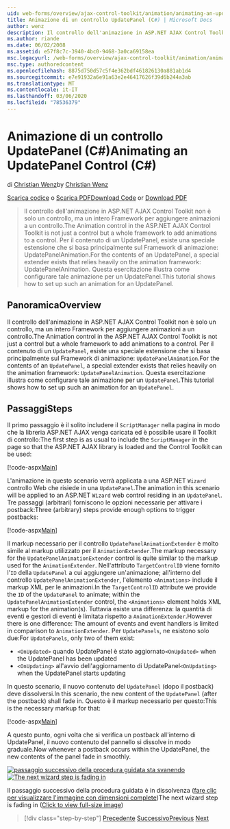 ```yaml
---
uid: web-forms/overview/ajax-control-toolkit/animation/animating-an-updatepanel-control-cs
title: Animazione di un controllo UpdatePanel (C#) | Microsoft Docs
author: wenz
description: Il controllo dell'animazione in ASP.NET AJAX Control Toolkit non è solo un controllo, ma un intero Framework per aggiungere animazioni a un controllo. Per il contenuto di un...
ms.author: riande
ms.date: 06/02/2008
ms.assetid: e57f8c7c-3940-4bc0-9468-3a0ca69158ea
msc.legacyurl: /web-forms/overview/ajax-control-toolkit/animation/animating-an-updatepanel-control-cs
msc.type: authoredcontent
ms.openlocfilehash: 8875d750d57c5f4e362bdf461826130a881ab1d4
ms.sourcegitcommit: e7e91932a6e91a63e2e46417626f39d6b244a3ab
ms.translationtype: MT
ms.contentlocale: it-IT
ms.lasthandoff: 03/06/2020
ms.locfileid: "78536379"
---
```

# <a name="animating-an-updatepanel-control-c"></a><span data-ttu-id="5549e-104">Animazione di un controllo UpdatePanel (C#)</span><span class="sxs-lookup"><span data-stu-id="5549e-104">Animating an UpdatePanel Control (C#)</span></span>

<span data-ttu-id="5549e-105">di [Christian Wenz](https://github.com/wenz)</span><span class="sxs-lookup"><span data-stu-id="5549e-105">by [Christian Wenz](https://github.com/wenz)</span></span>

<span data-ttu-id="5549e-106">[Scarica codice](https://download.microsoft.com/download/9/3/f/93f8daea-bebd-4821-833b-95205389c7d0/UpdatePanelAnimation1.cs.zip) o [Scarica PDF](https://download.microsoft.com/download/b/6/a/b6ae89ee-df69-4c87-9bfb-ad1eb2b23373/updatepanelanimation1CS.pdf)</span><span class="sxs-lookup"><span data-stu-id="5549e-106">[Download Code](https://download.microsoft.com/download/9/3/f/93f8daea-bebd-4821-833b-95205389c7d0/UpdatePanelAnimation1.cs.zip) or [Download PDF](https://download.microsoft.com/download/b/6/a/b6ae89ee-df69-4c87-9bfb-ad1eb2b23373/updatepanelanimation1CS.pdf)</span></span>

> <span data-ttu-id="5549e-107">Il controllo dell'animazione in ASP.NET AJAX Control Toolkit non è solo un controllo, ma un intero Framework per aggiungere animazioni a un controllo.</span><span class="sxs-lookup"><span data-stu-id="5549e-107">The Animation control in the ASP.NET AJAX Control Toolkit is not just a control but a whole framework to add animations to a control.</span></span> <span data-ttu-id="5549e-108">Per il contenuto di un UpdatePanel, esiste una speciale estensione che si basa principalmente sul Framework di animazione: UpdatePanelAnimation.</span><span class="sxs-lookup"><span data-stu-id="5549e-108">For the contents of an UpdatePanel, a special extender exists that relies heavily on the animation framework: UpdatePanelAnimation.</span></span> <span data-ttu-id="5549e-109">Questa esercitazione illustra come configurare tale animazione per un UpdatePanel.</span><span class="sxs-lookup"><span data-stu-id="5549e-109">This tutorial shows how to set up such an animation for an UpdatePanel.</span></span>

## <a name="overview"></a><span data-ttu-id="5549e-110">Panoramica</span><span class="sxs-lookup"><span data-stu-id="5549e-110">Overview</span></span>

<span data-ttu-id="5549e-111">Il controllo dell'animazione in ASP.NET AJAX Control Toolkit non è solo un controllo, ma un intero Framework per aggiungere animazioni a un controllo.</span><span class="sxs-lookup"><span data-stu-id="5549e-111">The Animation control in the ASP.NET AJAX Control Toolkit is not just a control but a whole framework to add animations to a control.</span></span> <span data-ttu-id="5549e-112">Per il contenuto di un `UpdatePanel`, esiste una speciale estensione che si basa principalmente sul Framework di animazione: `UpdatePanelAnimation`.</span><span class="sxs-lookup"><span data-stu-id="5549e-112">For the contents of an `UpdatePanel`, a special extender exists that relies heavily on the animation framework: `UpdatePanelAnimation`.</span></span> <span data-ttu-id="5549e-113">Questa esercitazione illustra come configurare tale animazione per un `UpdatePanel`.</span><span class="sxs-lookup"><span data-stu-id="5549e-113">This tutorial shows how to set up such an animation for an `UpdatePanel`.</span></span>

## <a name="steps"></a><span data-ttu-id="5549e-114">Passaggi</span><span class="sxs-lookup"><span data-stu-id="5549e-114">Steps</span></span>

<span data-ttu-id="5549e-115">Il primo passaggio è il solito includere il `ScriptManager` nella pagina in modo che la libreria ASP.NET AJAX venga caricata ed è possibile usare il Toolkit di controllo:</span><span class="sxs-lookup"><span data-stu-id="5549e-115">The first step is as usual to include the `ScriptManager` in the page so that the ASP.NET AJAX library is loaded and the Control Toolkit can be used:</span></span>

[!code-aspx[Main](animating-an-updatepanel-control-cs/samples/sample1.aspx)]

<span data-ttu-id="5549e-116">L'animazione in questo scenario verrà applicata a una ASP.NET `Wizard` controllo Web che risiede in una `UpdatePanel`.</span><span class="sxs-lookup"><span data-stu-id="5549e-116">The animation in this scenario will be applied to an ASP.NET `Wizard` web control residing in an `UpdatePanel`.</span></span> <span data-ttu-id="5549e-117">Tre passaggi (arbitrari) forniscono le opzioni necessarie per attivare i postback:</span><span class="sxs-lookup"><span data-stu-id="5549e-117">Three (arbitrary) steps provide enough options to trigger postbacks:</span></span>

[!code-aspx[Main](animating-an-updatepanel-control-cs/samples/sample2.aspx)]

<span data-ttu-id="5549e-118">Il markup necessario per il controllo `UpdatePanelAnimationExtender` è molto simile al markup utilizzato per il `AnimationExtender`.</span><span class="sxs-lookup"><span data-stu-id="5549e-118">The markup necessary for the `UpdatePanelAnimationExtender` control is quite similar to the markup used for the `AnimationExtender`.</span></span> <span data-ttu-id="5549e-119">Nell'attributo `TargetControlID` viene fornito l'`ID` della `UpdatePanel` a cui aggiungere un'animazione; all'interno del controllo `UpdatePanelAnimationExtender`, l'elemento `<Animations>` include il markup XML per le animazioni.</span><span class="sxs-lookup"><span data-stu-id="5549e-119">In the `TargetControlID` attribute we provide the `ID` of the `UpdatePanel` to animate; within the `UpdatePanelAnimationExtender` control, the `<Animations>` element holds XML markup for the animation(s).</span></span> <span data-ttu-id="5549e-120">Tuttavia esiste una differenza: la quantità di eventi e gestori di eventi è limitata rispetto a `AnimationExtender`.</span><span class="sxs-lookup"><span data-stu-id="5549e-120">However there is one difference: The amount of events and event handlers is limited in comparison to `AnimationExtender`.</span></span> <span data-ttu-id="5549e-121">Per `UpdatePanels`, ne esistono solo due:</span><span class="sxs-lookup"><span data-stu-id="5549e-121">For `UpdatePanels`, only two of them exist:</span></span>

- <span data-ttu-id="5549e-122">`<OnUpdated>` quando UpdatePanel è stato aggiornato</span><span class="sxs-lookup"><span data-stu-id="5549e-122">`<OnUpdated>` when the UpdatePanel has been updated</span></span>
- <span data-ttu-id="5549e-123">`<OnUpdating>` all'avvio dell'aggiornamento di UpdatePanel</span><span class="sxs-lookup"><span data-stu-id="5549e-123">`<OnUpdating>` when the UpdatePanel starts updating</span></span>

<span data-ttu-id="5549e-124">In questo scenario, il nuovo contenuto del `UpdatePanel` (dopo il postback) deve dissolversi.</span><span class="sxs-lookup"><span data-stu-id="5549e-124">In this scenario, the new content of the `UpdatePanel` (after the postback) shall fade in.</span></span> <span data-ttu-id="5549e-125">Questo è il markup necessario per questo:</span><span class="sxs-lookup"><span data-stu-id="5549e-125">This is the necessary markup for that:</span></span>

[!code-aspx[Main](animating-an-updatepanel-control-cs/samples/sample3.aspx)]

<span data-ttu-id="5549e-126">A questo punto, ogni volta che si verifica un postback all'interno di UpdatePanel, il nuovo contenuto del pannello si dissolve in modo graduale.</span><span class="sxs-lookup"><span data-stu-id="5549e-126">Now whenever a postback occurs within the UpdatePanel, the new contents of the panel fade in smoothly.</span></span>

<span data-ttu-id="5549e-127">[![passaggio successivo della procedura guidata sta svanendo](animating-an-updatepanel-control-cs/_static/image2.png)](animating-an-updatepanel-control-cs/_static/image1.png)</span><span class="sxs-lookup"><span data-stu-id="5549e-127">[![The next wizard step is fading in](animating-an-updatepanel-control-cs/_static/image2.png)](animating-an-updatepanel-control-cs/_static/image1.png)</span></span>

<span data-ttu-id="5549e-128">Il passaggio successivo della procedura guidata è in dissolvenza ([fare clic per visualizzare l'immagine con dimensioni complete](animating-an-updatepanel-control-cs/_static/image3.png))</span><span class="sxs-lookup"><span data-stu-id="5549e-128">The next wizard step is fading in ([Click to view full-size image](animating-an-updatepanel-control-cs/_static/image3.png))</span></span>

> [!div class="step-by-step"]
> <span data-ttu-id="5549e-129">[Precedente](changing-an-animation-using-client-side-code-cs.md)
> [Successivo](dynamically-controlling-updatepanel-animations-cs.md)</span><span class="sxs-lookup"><span data-stu-id="5549e-129">[Previous](changing-an-animation-using-client-side-code-cs.md)
[Next](dynamically-controlling-updatepanel-animations-cs.md)</span></span>

